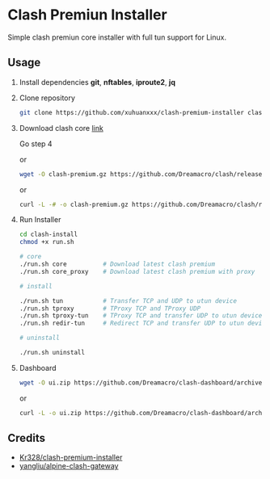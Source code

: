 # Clash Premiun Installer

Simple clash premiun core installer with full tun support for Linux.

## Usage

1. Install dependencies **git**, **nftables**, **iproute2**, **jq**

2. Clone repository

   ```bash
   git clone https://github.com/xuhuanxxx/clash-premium-installer clash-install
   ```

3. Download clash core [link](https://github.com/Dreamacro/clash/releases/tag/premium)

   Go step 4

   or

   ```bash
   wget -O clash-premium.gz https://github.com/Dreamacro/clash/releases/download/premium/clash-linux-amd64-2021.03.10.gz && gzip -d clash-premium.gz && mv clash-premium clash-install/clash
   ```

   or

   ```bash
   curl -L -# -o clash-premium.gz https://github.com/Dreamacro/clash/releases/download/premium/clash-linux-amd64-2021.03.10.gz && gzip -d clash-premium.gz && mv clash-premium clash-install/clash
   ```

4. Run Installer

   ```bash
   cd clash-install
   chmod +x run.sh

   # core
   ./run.sh core          # Download latest clash premium
   ./run.sh core_proxy    # Download latest clash premium with proxy

   # install

   ./run.sh tun           # Transfer TCP and UDP to utun device
   ./run.sh tproxy        # TProxy TCP and TProxy UDP
   ./run.sh tproxy-tun    # TProxy TCP and transfer UDP to utun device(not work, need help)
   ./run.sh redir-tun     # Redirect TCP and transfer UDP to utun device

   # uninstall

   ./run.sh uninstall
   ```

5. Dashboard

   ```bash
   wget -O ui.zip https://github.com/Dreamacro/clash-dashboard/archive/gh-pages.zip && unzip ui.zip && mv clash-dashboard-gh-pages /etc/clash/ui
   ```

   or

   ```bash
   curl -L -o ui.zip https://github.com/Dreamacro/clash-dashboard/archive/gh-pages.zip && unzip ui.zip && mv clash-dashboard-gh-pages /etc/clash/ui
   ```

## Credits

* [Kr328/clash-premium-installer](https://github.com/Kr328/clash-premium-installer)
* [yangliu/alpine-clash-gateway](https://github.com/yangliu/alpine-clash-gateway)
